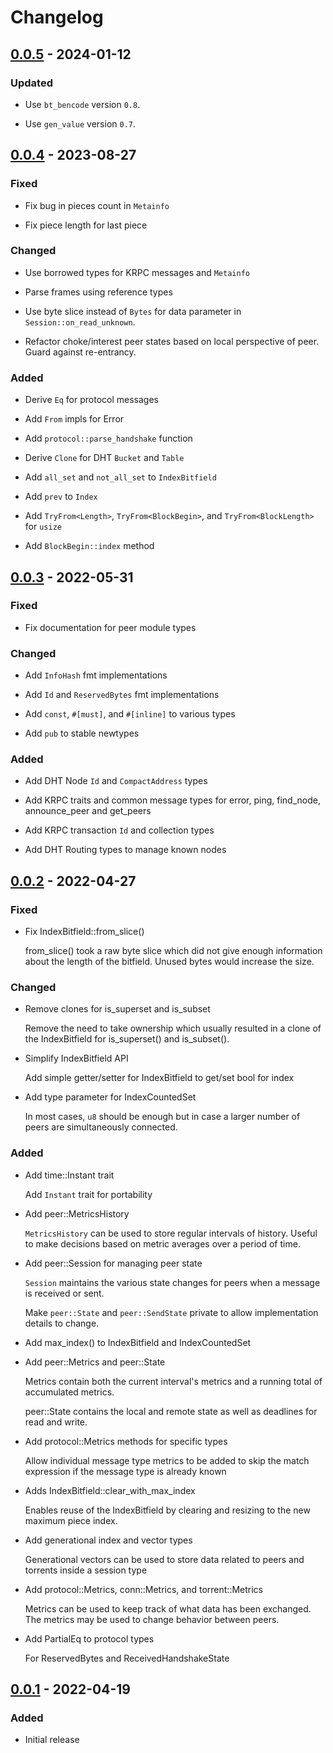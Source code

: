 # Changelog

## [0.0.5] - 2024-01-12

### Updated

- Use `bt_bencode` version `0.8`.

- Use `gen_value` version `0.7`.

## [0.0.4] - 2023-08-27

### Fixed

- Fix bug in pieces count in `Metainfo`

- Fix piece length for last piece

### Changed

- Use borrowed types for KRPC messages and `Metainfo`

- Parse frames using reference types

- Use byte slice instead of `Bytes` for data parameter in `Session::on_read_unknown`.

- Refactor choke/interest peer states based on local perspective of peer. Guard against re-entrancy.

### Added

- Derive `Eq` for protocol messages

- Add `From` impls for Error

- Add `protocol::parse_handshake` function

- Derive `Clone` for DHT `Bucket` and `Table`

- Add `all_set` and `not_all_set` to `IndexBitfield`

- Add `prev` to `Index`

- Add `TryFrom<Length>`, `TryFrom<BlockBegin>`, and `TryFrom<BlockLength>` for `usize`

- Add `BlockBegin::index` method

## [0.0.3] - 2022-05-31

### Fixed

- Fix documentation for peer module types

### Changed

- Add `InfoHash` fmt implementations

- Add `Id` and `ReservedBytes` fmt implementations

- Add `const`, `#[must]`, and `#[inline]` to various types

- Add `pub` to stable newtypes

### Added

- Add DHT Node `Id` and `CompactAddress` types

- Add KRPC traits and common message types for error, ping, find_node,
  announce_peer and get_peers

- Add KRPC transaction `Id` and collection types

- Add DHT Routing types to manage known nodes

## [0.0.2] - 2022-04-27

### Fixed

- Fix IndexBitfield::from_slice()

  from_slice() took a raw byte slice which did not give enough
  information about the length of the bitfield. Unused bytes would
  increase the size.

### Changed

- Remove clones for is_superset and is_subset

  Remove the need to take ownership which usually resulted in a clone of
  the IndexBitfield for is_superset() and is_subset().

- Simplify IndexBitfield API

  Add simple getter/setter for IndexBitfield to get/set bool for index

- Add type parameter for IndexCountedSet

  In most cases, `u8` should be enough but in case a larger number of
  peers are simultaneously connected.

### Added

- Add time::Instant trait

  Add `Instant` trait for portability

- Add peer::MetricsHistory

  `MetricsHistory` can be used to store regular intervals of history.
  Useful to make decisions based on metric averages over a period of
  time.

- Add peer::Session for managing peer state

  `Session` maintains the various state changes for peers when a message
  is received or sent.

  Make `peer::State` and `peer::SendState` private to allow
  implementation details to change.

- Add max_index() to IndexBitfield and IndexCountedSet

- Add peer::Metrics and peer::State

  Metrics contain both the current interval's metrics and a running
  total of accumulated metrics.

  peer::State contains the local and remote state as well as deadlines
  for read and write.

- Add protocol::Metrics methods for specific types

  Allow individual message type metrics to be added to skip the match
  expression if the message type is already known

- Adds IndexBitfield::clear_with_max_index

  Enables reuse of the IndexBitfield by clearing and resizing to the new
  maximum piece index.

- Add generational index and vector types

  Generational vectors can be used to store data related to peers and
  torrents inside a session type

- Add protocol::Metrics, conn::Metrics, and torrent::Metrics

  Metrics can be used to keep track of what data has been exchanged. The
  metrics may be used to change behavior between peers.

- Add PartialEq to protocol types

  For ReservedBytes and ReceivedHandshakeState

## [0.0.1] - 2022-04-19

### Added

- Initial release

[Unreleased]: https://github.com/bluk/cloudburst/compare/v0.0.5...HEAD
[0.0.5]: https://github.com/bluk/cloudburst/compare/v0.0.4...v0.0.5
[0.0.4]: https://github.com/bluk/cloudburst/compare/v0.0.3...v0.0.4
[0.0.3]: https://github.com/bluk/cloudburst/compare/v0.0.2...v0.0.3
[0.0.2]: https://github.com/bluk/cloudburst/compare/v0.0.1...v0.0.2
[0.0.1]: https://github.com/bluk/cloudburst/releases/tag/v0.0.1
